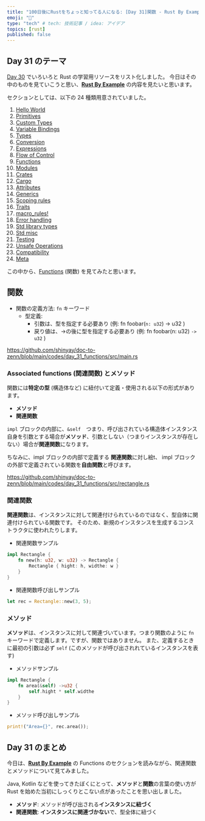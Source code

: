 ```yaml
---
title: "100日後にRustをちょっと知ってる人になる: [Day 31]関数 - Rust By Example"
emoji: "🦀"
type: "tech" # tech: 技術記事 / idea: アイデア
topics: [rust]
published: false
---
```

## Day 31 のテーマ

[Day 30](https://zenn.dev/shinyay/articles/hello-rust-day030) でいろいろと Rust の学習用リソースをリスト化しました。
今日はその中のものを見ていこうと思い、**[Rust By Example](https://doc.rust-lang.org/rust-by-example/)** の内容を見たいと思います。

セクションとしては、以下の 24 種類用意されていました。

1. [Hello World](https://doc.rust-lang.org/rust-by-example/hello.html)
2. [Primitives](https://doc.rust-lang.org/rust-by-example/primitives.html)
3. [Custom Types](https://doc.rust-lang.org/rust-by-example/custom_types.html)
4. [Variable Bindings](https://doc.rust-lang.org/rust-by-example/variable_bindings.html)
5. [Types](https://doc.rust-lang.org/rust-by-example/types.html)
6. [Conversion](https://doc.rust-lang.org/rust-by-example/conversion.html)
7. [Expressions](https://doc.rust-lang.org/rust-by-example/expression.html)
8. [Flow of Control](https://doc.rust-lang.org/rust-by-example/flow_control.html)
9. [Functions](https://doc.rust-lang.org/rust-by-example/fn.html)
10. [Modules](https://doc.rust-lang.org/rust-by-example/mod.html)
11. [Crates](https://doc.rust-lang.org/rust-by-example/crates.html)
12. [Cargo](https://doc.rust-lang.org/rust-by-example/cargo.html)
13. [Attributes](https://doc.rust-lang.org/rust-by-example/attribute.html)
14. [Generics](https://doc.rust-lang.org/rust-by-example/generics.html)
15. [Scoping rules](https://doc.rust-lang.org/rust-by-example/scope.html)
16. [Traits](https://doc.rust-lang.org/rust-by-example/trait.html)
17. [macro_rules!](https://doc.rust-lang.org/rust-by-example/macros.html)
18. [Error handling](https://doc.rust-lang.org/rust-by-example/error.html)
19. [Std library types](https://doc.rust-lang.org/rust-by-example/std.html)
20. [Std misc](https://doc.rust-lang.org/rust-by-example/std_misc.html)
21. [Testing](https://doc.rust-lang.org/rust-by-example/testing.html)
22. [Unsafe Operations](https://doc.rust-lang.org/rust-by-example/unsafe.html)
23. [Compatibility](https://doc.rust-lang.org/rust-by-example/compatibility.html)
24. [Meta](https://doc.rust-lang.org/rust-by-example/meta.html)

この中から、[Functions](https://doc.rust-lang.org/rust-by-example/fn.html) (関数) を見てみたと思います。

## 関数

- 関数の定義方法: `fn` キーワード
  - 型定義:
    - 引数は、型を指定する必要あり (例: fn foobar(`n: u32`) -> u32 )
    - 戻り値は、->の後に型を指定する必要あり (例: fn foobar(n: u32) `-> u32` )

https://github.com/shinyay/doc-to-zenn/blob/main/codes/day_31_functions/src/main.rs

### Associated functions (関連関数) とメソッド

関数には**特定の型** (構造体など) に紐付いて定義・使用される以下の形式があります。

- **メソッド**
- **関連関数**

`impl` ブロックの内部に、`&self`　つまり、呼び出されている構造体インスタンス自身を引数とする場合が**メソッド**、引数としない（つまりインスタンスが存在しない）場合が**関連関数**になります。

ちなみに、impl ブロックの内部で定義する **関連関数**に対し絵t、 impl ブロックの外部で定義されている関数を**自由関数**と呼びます。

https://github.com/shinyay/doc-to-zenn/blob/main/codes/day_31_functions/src/rectangle.rs

### 関連関数

**関連関数**は、インスタンスに対して関連付けられているのではなく、型自体に関連付けられている関数です。
そのため、新規のインスタンスを生成するコンストラクタに使われたりします。

- 関連関数サンプル

```rust
impl Rectangle {
    fn new(h: u32, w: u32) -> Rectangle {
        Rectangle { hight: h, widthe: w }
    }
}
```

- 関連関数呼び出しサンプル

```rust
let rec = Rectangle::new(3, 5);
```

### メソッド

**メソッド**は、インスタンスに対して関連づいています。つまり関数のように `fn` キーワードで定義します。ですが、関数ではありません。
また、定義するときに最初の引数は必ず `self` (このメソッドが呼び出されれているインスタンスを表す)

- メソッドサンプル

```rust
impl Rectangle {
    fn area(&self) ->u32 {
        self.hight * self.widthe
    }
}
```

- メソッド呼び出しサンプル

```rust
print!("Area={}", rec.area());
```

## Day 31 のまとめ

今日は、**[Rust By Example](https://doc.rust-lang.org/rust-by-example/)** の Functions のセクションを読みながら、関連関数とメソッドについて見てみました。

Java, Kotlin などを使ってきたぼくにとって、**メソッド**と**関数**の言葉の使い方が Rust を始めた当初にしっくりとこない点があったことを思い出しました。

- **メソッド**: メソッドが呼び出される**インスタンスに紐づく**
- **関連関数**: **インスタンスに関連づかない**で、型全体に紐づく
